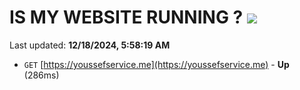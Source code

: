 # IS MY WEBSITE RUNNING ? [![](https://img.shields.io/static/v1?label=Sponsor&message=%E2%9D%A4&logo=GitHub&color=%23fe8e86)](https://github.com/sponsors/Youssef-Lehmam)

Last updated: **12/18/2024, 5:58:19 AM**

- `GET` [https://youssefservice.me](https://youssefservice.me) - **Up** (286ms)

